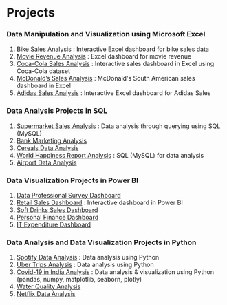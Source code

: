 # Projects
### Data Manipulation and Visualization using Microsoft Excel
1. [Bike Sales Analysis](https://github.com/aravindbc/Data-Analysis-Projects/tree/f99620b6054fddef689546d8cbd44a0f07b67a4c/Bike%20Sales%20Analysis) : Interactive Excel dashboard for bike sales data
2. [Movie Revenue Analysis](https://github.com/aravindbc/Data-Analysis-Projects/tree/cd67baf49356bc71350156db1bf501963c399f34/Movie%20Revenue%20Analysis) : Excel dashboard for movie revenue
3. [Coca-Cola Sales Analysis](https://github.com/aravindbc/Data-Analysis-Projects/tree/f4aa702094c5307c9b15a9fdab3995c2bc64b514/Coca-Cola%20Sales%20Analysis) : Interactive sales dashboard in Excel using Coca-Cola dataset
4. [McDonald’s Sales Analysis](https://github.com/aravindbc/Data-Analysis-Projects/tree/8fd8a1c97c4b4e5fcb7a4e1e026e46daed184beb/McDonald%E2%80%99s%20Sales%20Analysis) : McDonald's South American sales dashboard in Excel
5. [Adidas Sales Analysis](https://github.com/aravindbc/Data-Analysis-Projects/tree/a5c907ba9ed26e7ff2e6556e56de6f55d5dfd46b/Adidas%20Sales%20Analysis) : Interactive Excel dashboard for Adidas Sales
### Data Analysis Projects in SQL
1. [Supermarket Sales Analysis](https://github.com/aravindbc/Data-Analysis-Projects/tree/a898745aa2c2433ffd58cbb2ee44743af3ef8faa/Supermarket%20Sales%20Analysis) : Data analysis through querying using SQL (MySQL)
2. [Bank Marketing Analysis](https://github.com/aravindbc/Data-Analysis-Projects/tree/a898745aa2c2433ffd58cbb2ee44743af3ef8faa/Bank%20Marketing%20Analysis)
3. [Cereals Data Analysis](https://github.com/aravindbc/Data-Analysis-Projects/tree/a898745aa2c2433ffd58cbb2ee44743af3ef8faa/Cereals%20Data%20Analysis)
4. [World Happiness Report Analysis](https://github.com/aravindbc/Data-Analysis-Projects/tree/a898745aa2c2433ffd58cbb2ee44743af3ef8faa/World%20Happiness%20Report%20Analysis) : SQL (MySQL) for data analysis
5. [Airport Data Analysis](https://github.com/aravindbc/Data-Analysis-Projects/tree/a898745aa2c2433ffd58cbb2ee44743af3ef8faa/Airport%20Data%20Analysis)
### Data Visualization Projects in Power BI
1. [Data Professional Survey Dashboard](https://github.com/aravindbc/Data-Analysis-Projects/tree/a898745aa2c2433ffd58cbb2ee44743af3ef8faa/Data%20Professional%20Survey%20Dashboard)
2. [Retail Sales Dashboard](https://github.com/aravindbc/Data-Analysis-Projects/tree/a898745aa2c2433ffd58cbb2ee44743af3ef8faa/Retail%20Sales%20Dashboard) : Interactive dashboard in Power BI
3. [Soft Drinks Sales Dashboard](https://github.com/aravindbc/Data-Analysis-Projects/tree/a898745aa2c2433ffd58cbb2ee44743af3ef8faa/Soft%20Drinks%20Sales%20Dashboard)
4. [Personal Finance Dashboard](https://github.com/aravindbc/Data-Analysis-Projects/tree/a898745aa2c2433ffd58cbb2ee44743af3ef8faa/Personal%20Finance%20Dashboard)
5. [IT Expenditure Dashboard](https://github.com/aravindbc/Data-Analysis-Projects/tree/a898745aa2c2433ffd58cbb2ee44743af3ef8faa/IT%20Expenditure%20Dashboard)
### Data Analysis and Data Visualization Projects in Python
1. [Spotify Data Analysis](https://github.com/aravindbc/Data-Analysis-Projects/tree/a898745aa2c2433ffd58cbb2ee44743af3ef8faa/Spotify%20Data%20Analysis) : Data analysis using Python
2. [Uber Trips Analysis](https://github.com/aravindbc/Data-Analysis-Projects/tree/a898745aa2c2433ffd58cbb2ee44743af3ef8faa/Uber%20Trips%20Analysis) : Data analysis using Python
3. [Covid-19 in India Analysis](https://github.com/aravindbc/Data-Analysis-Projects/tree/a898745aa2c2433ffd58cbb2ee44743af3ef8faa/Covid-19%20in%20India%20Analysis) : Data analysis & visualization using Python (pandas, numpy, matplotlib, seaborn, plotly)
4. [Water Quality Analysis](https://github.com/aravindbc/Data-Analysis-Projects/tree/a898745aa2c2433ffd58cbb2ee44743af3ef8faa/Water%20Quality%20Analysis)
5. [Netflix Data Analysis](https://github.com/aravindbc/Data-Analysis-Projects/tree/a898745aa2c2433ffd58cbb2ee44743af3ef8faa/Netflix%20Data%20Analysis)
